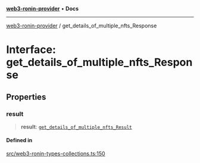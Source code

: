 [**web3-ronin-provider**](../README.md) • **Docs**

***

[web3-ronin-provider](../globals.md) / get\_details\_of\_multiple\_nfts\_Response

# Interface: get\_details\_of\_multiple\_nfts\_Response

## Properties

### result

> **result**: [`get_details_of_multiple_nfts_Result`](get_details_of_multiple_nfts_Result.md)

#### Defined in

[src/web3-ronin-types-collections.ts:150](https://github.com/chuacw/web3-ronin-provider/blob/8f8ec8edfaa82f0741161cc9ab238177f2999ade/src/web3-ronin-types-collections.ts#L150)
